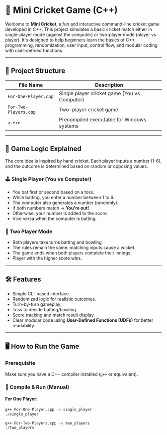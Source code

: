 # 🏏 Mini Cricket Game (C++)

Welcome to **Mini Cricket**, a fun and interactive command-line cricket game developed in C++. This project simulates a basic cricket match either in single-player mode (against the computer) or two-player mode (player vs player). It's designed to help beginners learn the basics of C++ programming, randomization, user input, control flow, and modular coding with user-defined functions.

---

## 📁 Project Structure

| File Name            | Description                                  |
|----------------------|----------------------------------------------|
| `For-One-Player.cpp` | Single player cricket game (You vs Computer) |
| `For-Two-Players.cpp`| Two-player cricket game                      |
| `a.exe`              | Precompiled executable for Windows systems   |

---

## 🧠 Game Logic Explained

The core idea is inspired by hand cricket. Each player inputs a number (1-6), and the outcome is determined based on random or opposing values.

### 🕹️ Single Player (You vs Computer)
- You bat first or second based on a toss.
- While batting, you enter a number between 1 to 6.
- The computer also generates a number (randomly).
- If both numbers match → **You're out!**
- Otherwise, your number is added to the score.
- Vice versa when the computer is batting.

### 👥 Two Player Mode
- Both players take turns batting and bowling.
- The rules remain the same: matching inputs cause a wicket.
- The game ends when both players complete their innings.
- Player with the higher score wins.

---

## 🛠 Features

- Simple CLI-based interface.
- Randomized logic for realistic outcomes.
- Turn-by-turn gameplay.
- Toss to decide batting/bowling.
- Score tracking and match result display.
- Clear modular code using **User-Defined Functions (UDFs)** for better readability.

---

## 🖥️ How to Run the Game

### Prerequisite
Make sure you have a C++ compiler installed (`g++` or equivalent).

### 🔧 Compile & Run (Manual)

#### For One Player:
```bash
g++ For-One-Player.cpp -o single_player
./single_player

g++ For-Two-Players.cpp -o two_players
./two_players
